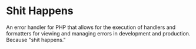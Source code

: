 Shit Happens
============

An error handler for PHP that allows for the execution of handlers and formatters for viewing and managing errors in
development and production. Because "shit happens."